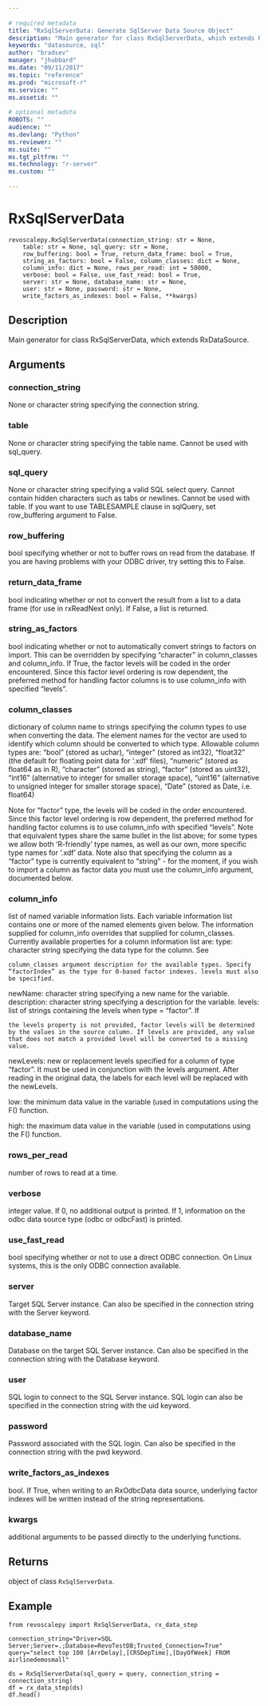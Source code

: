 ```yaml
--- 
 
# required metadata 
title: "RxSqlServerData: Generate SqlServer Data Source Object" 
description: "Main generator for class RxSqlServerData, which extends RxDataSource." 
keywords: "datasource, sql" 
author: "bradsev" 
manager: "jhubbard" 
ms.date: "09/11/2017" 
ms.topic: "reference" 
ms.prod: "microsoft-r" 
ms.service: "" 
ms.assetid: "" 
 
# optional metadata 
ROBOTS: "" 
audience: "" 
ms.devlang: "Python" 
ms.reviewer: "" 
ms.suite: "" 
ms.tgt_pltfrm: "" 
ms.technology: "r-server" 
ms.custom: "" 
 
---
```


# RxSqlServerData


 



```
revoscalepy.RxSqlServerData(connection_string: str = None,
    table: str = None, sql_query: str = None,
    row_buffering: bool = True, return_data_frame: bool = True,
    string_as_factors: bool = False, column_classes: dict = None,
    column_info: dict = None, rows_per_read: int = 50000,
    verbose: bool = False, use_fast_read: bool = True,
    server: str = None, database_name: str = None,
    user: str = None, password: str = None,
    write_factors_as_indexes: bool = False, **kwargs)
```





## Description

Main generator for class RxSqlServerData, which extends RxDataSource.


## Arguments


### connection_string

None or character string specifying the
connection string.


### table

None or character string specifying the table name. Cannot be
used with sql_query.


### sql_query

None or character string specifying a valid SQL select
query. Cannot contain hidden characters such as tabs or newlines. Cannot be
used with table. If you want to use TABLESAMPLE clause in sqlQuery, set
row_buffering argument to False.


### row_buffering

bool specifying whether or not to buffer rows on
read from the database. If you are having problems with your ODBC driver,
try setting this to False.


### return_data_frame

bool indicating whether or not to convert the
result from a list to a data frame (for use in rxReadNext only). If False,
a list is returned.


### string_as_factors

bool indicating whether or not to
automatically convert strings to factors on import. This can be overridden
by specifying “character” in column_classes and column_info. If True, the
factor levels will be coded in the order encountered. Since this factor
level ordering is row dependent, the preferred method for handling factor
columns is to use column_info with specified “levels”.


### column_classes

dictionary of column name to strings specifying the
column types to use when converting the data. The element names for the
vector are used to  identify which column should be converted to which type.
Allowable column types are:
“bool” (stored as uchar),
“integer” (stored as int32),
“float32” (the default for floating point data for ‘.xdf’ files),
“numeric” (stored as float64 as in R),
“character” (stored as string),
“factor” (stored as uint32),
“int16” (alternative to integer for smaller storage space),
“uint16” (alternative to unsigned integer for smaller storage space),
“Date” (stored as Date, i.e. float64)

Note for “factor” type, the levels will be coded in the order
encountered. Since this factor level ordering is row dependent, the
preferred method for handling factor columns is to use column_info with
specified “levels”.
Note that equivalent types share the same bullet in the list above; for
some types we allow both ‘R-friendly’ type names, as well as our own,
more specific type names for ‘.xdf’ data.
Note also that specifying the column as a “factor” type is currently
equivalent to “string” - for the moment, if you wish to import a column
as factor data you must use the column_info argument, documented below.


### column_info

list of named variable information lists. Each variable
information list contains one or more of the named elements given below.
The information supplied for column_info overrides that supplied for
column_classes.
Currently available properties for a column information list are:
type: character string specifying the data type for the column. See

    column_classes argument description for the available types. Specify
    “factorIndex” as the type for 0-based factor indexes. levels must also
    be specified.

newName: character string specifying a new name for the variable.
description: character string specifying a description for the variable.
levels: list of strings containing the levels when type = “factor”. If

    the levels property is not provided, factor levels will be determined
    by the values in the source column. If levels are provided, any value
    that does not match a provided level will be converted to a missing
    value.

newLevels: new or replacement levels specified for a column of type
    “factor”. It must be used in conjunction with the levels argument.
    After reading in the original data, the labels for each level will be
    replaced with the newLevels.

low: the minimum data value in the variable (used in computations using
    the F() function.

high: the maximum data value in the variable (used in computations
    using the F() function.


### rows_per_read

number of rows to read at a time.


### verbose

integer value. If 0, no additional output is printed. If 1,
information on the odbc data source type (odbc or odbcFast) is printed.


### use_fast_read

bool specifying whether or not to use a direct
ODBC connection. On Linux systems, this is the only ODBC connection
available.


### server

Target SQL Server instance. Can also be specified in the
connection string with the Server keyword.


### database_name

Database on the target SQL Server instance. Can also
be specified in the connection string with the Database keyword.


### user

SQL login to connect to the SQL Server instance. SQL login can
also be specified in the connection string with the uid keyword.


### password

Password associated with the SQL login. Can also be
specified in the connection string with the pwd keyword.


### write_factors_as_indexes

bool. If True, when writing to an
RxOdbcData data source, underlying factor indexes will be written instead
of the string representations.


### kwargs

additional arguments to be passed directly to the underlying
functions.


## Returns

object of class `RxSqlServerData`.


## Example



```
from revoscalepy import RxSqlServerData, rx_data_step

connection_string="Driver=SQL Server;Server=.;Database=RevoTestDB;Trusted_Connection=True"
query="select top 100 [ArrDelay],[CRSDepTime],[DayOfWeek] FROM airlinedemosmall"

ds = RxSqlServerData(sql_query = query, connection_string = connection_string)
df = rx_data_step(ds)
df.head()
```

